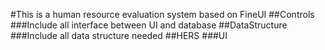 #This is a human resource evaluation system based on FineUI
##Controls
###Include all interface between UI and database
##DataStructure
###Include all data structure needed
##HERS
###UI
